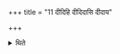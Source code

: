 +++
title = "11 दीदिहि दीदिदासि दीदाय"

+++

<details><summary>थिते</summary>

11. Or he enkindles, each one of the fires with each one of the formulae dīdihi, dīdidāsi, dīdāya, dīdyāsam, dīdyasva.
</details>
